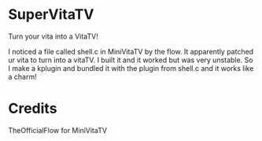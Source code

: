 # SuperVitaTV

Turn your vita into a VitaTV!

I noticed a file called shell.c in MiniVitaTV by the flow. It apparently patched ur vita to turn into a vitaTV. I built it and it worked but was very unstable. So I make a kplugin and bundled it with the plugin from shell.c and it works like a charm!

# Credits

TheOfficialFlow for MiniVitaTV